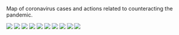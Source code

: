Map of coronavirus cases and actions related to counteracting the pandemic.

![](docs/Zrzut1-min.png)
![](docs/Zrzut2-min.png)
![](docs/Zrzut3-min.png)
![](docs/Zrzut4-min.png)
![](docs/Zrzut5-min.png)
![](docs/Zrzut6-min.png)
![](docs/Zrzut7-min.png)
![](docs/Zrzut8-min.png)
![](docs/Zrzut9-min.png)
![](docs/Zrzut10-min.png)